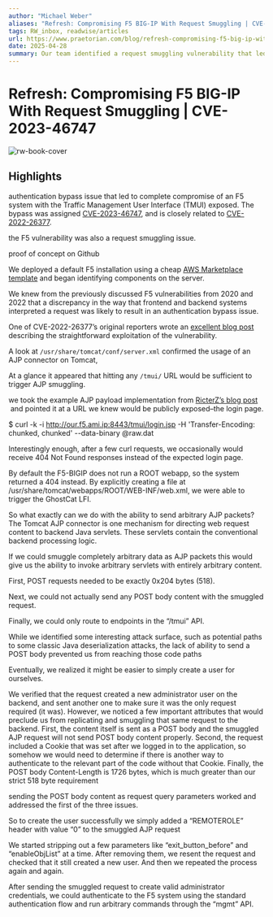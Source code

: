 ```yaml
---
author: "Michael Weber"
aliases: "Refresh: Compromising F5 BIG-IP With Request Smuggling | CVE-2023-46747"
tags: RW_inbox, readwise/articles
url: https://www.praetorian.com/blog/refresh-compromising-f5-big-ip-with-request-smuggling-cve-2023-46747/?__readwiseLocation=
date: 2025-04-28
summary: Our team identified a request smuggling vulnerability that led to complete compromise of an F5 system with the TMUI exposed.
---
```

# Refresh: Compromising F5 BIG-IP With Request Smuggling | CVE-2023-46747

![rw-book-cover](https://www.praetorian.com/wp-content/uploads/2023/10/Vulnerability-Research-at-Praetorian-Labs.png)

## Highlights


authentication bypass issue that led to complete compromise of an F5 system with the Traffic Management User Interface (TMUI) exposed. The bypass was assigned [CVE-2023-46747](https://www.cve.org/CVERecord?id=CVE-2023-46747), and is closely related to [CVE-2022-26377](https://www.cve.org/CVERecord?id=CVE-2022-26377). [](https://read.readwise.io/read/01hea8d2ekk1x13sb80ennv3g2)



the F5 vulnerability was also a request smuggling issue. [](https://read.readwise.io/read/01hea8d8yg99gzvj196tw55z60)



proof of concept on Github [](https://read.readwise.io/read/01hea8br3e5vapsjccj3nfbmgs)



We deployed a default F5 installation using a cheap [AWS Marketplace template](https://aws.amazon.com/marketplace/pp/prodview-lphsy6izllsmq?sr=0-1&ref_=beagle&applicationId=AWSMPContessa) and began identifying components on the server. [](https://read.readwise.io/read/01hea8j0s3mkb9a2ey05q0pz3t)



We knew from the previously discussed F5 vulnerabilities from 2020 and 2022 that a discrepancy in the way that frontend and backend systems interpreted a request was likely to result in an authentication bypass issue. [](https://read.readwise.io/read/01hea8m91e8ba5298myg5c9jvg)



One of CVE-2022-26377’s original reporters wrote an [excellent blog post](https://ricterz-me.translate.goog/posts/2022-03-03-a-new-attack-method-ajp-request-smuggling.txt?_x_tr_sl=auto&_x_tr_tl=en&_x_tr_hl=en&_x_tr_pto=wapp) describing the straightforward exploitation of the vulnerability. [](https://read.readwise.io/read/01hea8n9bays8kfz51rdr0epqb)



A look at `/usr/share/tomcat/conf/server.xml` confirmed the usage of an AJP connector on Tomcat, [](https://read.readwise.io/read/01hea8pmq8rkt0bzd11s1av8p5)



At a glance it appeared that hitting any `/tmui/` URL would be sufficient to trigger AJP smuggling. [](https://read.readwise.io/read/01hea932e5k8vrbwby8dgs46ka)



we took the example AJP payload implementation from [RicterZ’s blog post](https://ricterz-me.translate.goog/posts/2022-03-03-a-new-attack-method-ajp-request-smuggling.txt?_x_tr_sl=auto&_x_tr_tl=en&_x_tr_hl=en&_x_tr_pto=wapp)  and pointed it at a URL we knew would be publicly exposed–the login page. [](https://read.readwise.io/read/01hea93cddchdc1f5q0bavf0m7)



$ curl -k -i http://our.f5.ami.ip:8443/tmui/login.jsp -H 'Transfer-Encoding: chunked, chunked' --data-binary @raw.dat [](https://read.readwise.io/read/01hea951vxzwqw809c8thpm97v)



Interestingly enough, after a few curl requests, we occasionally would receive 404 Not Found responses instead of the expected login page. [](https://read.readwise.io/read/01hea95ya8wmphss70wc01v6md)



By default the F5-BIGIP does not run a ROOT webapp, so the system returned a 404 instead. By explicitly creating a file at /usr/share/tomcat/webapps/ROOT/WEB-INF/web.xml, we were able to trigger the GhostCat LFI. [](https://read.readwise.io/read/01hea97yq6ng1qeym3gtm40z2f)



So what exactly can we do with the ability to send arbitrary AJP packets? The Tomcat AJP connector is one mechanism for directing web request content to backend Java servlets. These servlets contain the conventional backend processing logic. [](https://read.readwise.io/read/01hea9qarcfte3jkef6rb87qvd)



If we could smuggle completely arbitrary data as AJP packets this would give us the ability to invoke arbitrary servlets with entirely arbitrary content. [](https://read.readwise.io/read/01hea9qxky2va64axxj4jfvyfa)



First, POST requests needed to be exactly 0x204 bytes (518). [](https://read.readwise.io/read/01hea9r3jd3w4dbr1xz1xvxjhg)



Next, we could not actually send any POST body content with the smuggled request. [](https://read.readwise.io/read/01hea9rcx2eme6jzt0qhydhftg)



Finally, we could only route to endpoints in the “/tmui” API. [](https://read.readwise.io/read/01hea9rnf138h4x3tx38ksg1ze)



While we identified some interesting attack surface, such as potential paths to some classic Java deserialization attacks, the lack of ability to send a POST body prevented us from reaching those code paths [](https://read.readwise.io/read/01hea9s671yttt56mr4hw5vg9e)



Eventually, we realized it might be easier to simply create a user for ourselves. [](https://read.readwise.io/read/01hea9sfjt56635pnwxak1jrk6)



We verified that the request created a new administrator user on the backend, and sent another one to make sure it was the only request required (it was). However, we noticed a few important attributes that would preclude us from replicating and smuggling that same request to the backend. First, the content itself is sent as a POST body and the smuggled AJP request will not send POST body content properly. Second, the request included a Cookie that was set after we logged in to the application, so somehow we would need to determine if there is another way to authenticate to the relevant part of the code without that Cookie. Finally, the POST body Content-Length is 1726 bytes, which is much greater than our strict 518 byte requirement [](https://read.readwise.io/read/01hea9vn9d40wbzwzqmsbsp2fw)



sending the POST body content as request query parameters worked and addressed the first of the three issues. [](https://read.readwise.io/read/01heaa5gayb96gbty0va54pvhg)



So to create the user successfully we simply added a “REMOTEROLE” header with value “0” to the smuggled AJP request [](https://read.readwise.io/read/01heaa9asgjd1x8q5axnn875ys)



We started stripping out a few parameters like “exit_button_before” and “enableObjList” at a time. After removing them, we resent the request and checked that it still created a new user. And then we repeated the process again and again. [](https://read.readwise.io/read/01heaaah1nbndkrh2esas2y64g)



After sending the smuggled request to create valid administrator credentials, we could authenticate to the F5 system using the standard authentication flow and run arbitrary commands through the “mgmt” API. [](https://read.readwise.io/read/01heaabfzpr1qyde6h2y80a341)

